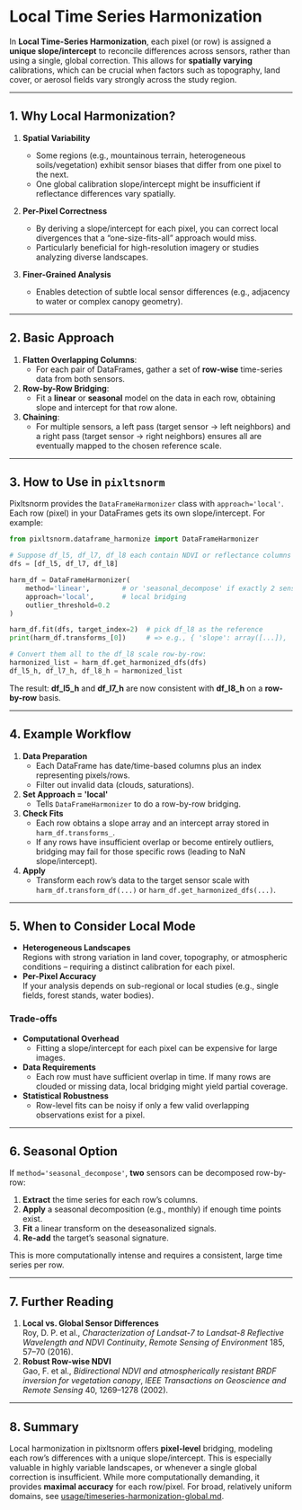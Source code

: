 # Local Time Series Harmonization

In **Local Time-Series Harmonization**, each pixel (or row) is assigned a **unique slope/intercept** to reconcile differences across sensors, rather than using a single, global correction. This allows for **spatially varying** calibrations, which can be crucial when factors such as topography, land cover, or aerosol fields vary strongly across the study region.

---

## 1. Why Local Harmonization?

1. **Spatial Variability**  
   - Some regions (e.g., mountainous terrain, heterogeneous soils/vegetation) exhibit sensor biases that differ from one pixel to the next.  
   - One global calibration slope/intercept might be insufficient if reflectance differences vary spatially.

2. **Per-Pixel Correctness**  
   - By deriving a slope/intercept for each pixel, you can correct local divergences that a “one-size-fits-all” approach would miss.  
   - Particularly beneficial for high-resolution imagery or studies analyzing diverse landscapes.

3. **Finer-Grained Analysis**  
   - Enables detection of subtle local sensor differences (e.g., adjacency to water or complex canopy geometry).

---

## 2. Basic Approach

1. **Flatten Overlapping Columns**:  
   - For each pair of DataFrames, gather a set of **row-wise** time-series data from both sensors.  
2. **Row-by-Row Bridging**:  
   - Fit a **linear** or **seasonal** model on the data in each row, obtaining slope and intercept for that row alone.  
3. **Chaining**:  
   - For multiple sensors, a left pass (target sensor → left neighbors) and a right pass (target sensor → right neighbors) ensures all are eventually mapped to the chosen reference scale.

---

## 3. How to Use in `pixltsnorm`

Pixltsnorm provides the `DataFrameHarmonizer` class with `approach='local'`. Each row (pixel) in your DataFrames gets its own slope/intercept. For example:

```python
from pixltsnorm.dataframe_harmonize import DataFrameHarmonizer

# Suppose df_l5, df_l7, df_l8 each contain NDVI or reflectance columns over time (row= pixel)
dfs = [df_l5, df_l7, df_l8]

harm_df = DataFrameHarmonizer(
    method='linear',        # or 'seasonal_decompose' if exactly 2 sensors
    approach='local',       # local bridging
    outlier_threshold=0.2
)

harm_df.fit(dfs, target_index=2)  # pick df_l8 as the reference
print(harm_df.transforms_[0])     # => e.g., { 'slope': array([...]), 'inter': array([...]) }

# Convert them all to the df_l8 scale row-by-row:
harmonized_list = harm_df.get_harmonized_dfs(dfs)
df_l5_h, df_l7_h, df_l8_h = harmonized_list
```

The result: **df_l5_h** and **df_l7_h** are now consistent with **df_l8_h** on a **row-by-row** basis.

---

## 4. Example Workflow

1. **Data Preparation**  
   - Each DataFrame has date/time-based columns plus an index representing pixels/rows.  
   - Filter out invalid data (clouds, saturations).  
2. **Set Approach = 'local'**  
   - Tells `DataFrameHarmonizer` to do a row-by-row bridging.  
3. **Check Fits**  
   - Each row obtains a slope array and an intercept array stored in `harm_df.transforms_`.  
   - If any rows have insufficient overlap or become entirely outliers, bridging may fail for those specific rows (leading to NaN slope/intercept).  
4. **Apply**  
   - Transform each row’s data to the target sensor scale with `harm_df.transform_df(...)` or `harm_df.get_harmonized_dfs(...)`.

---

## 5. When to Consider Local Mode

- **Heterogeneous Landscapes**  
  Regions with strong variation in land cover, topography, or atmospheric conditions – requiring a distinct calibration for each pixel.  
- **Per-Pixel Accuracy**  
  If your analysis depends on sub-regional or local studies (e.g., single fields, forest stands, water bodies).

### Trade-offs

- **Computational Overhead**  
  - Fitting a slope/intercept for each pixel can be expensive for large images.  
- **Data Requirements**  
  - Each row must have sufficient overlap in time. If many rows are clouded or missing data, local bridging might yield partial coverage.  
- **Statistical Robustness**  
  - Row-level fits can be noisy if only a few valid overlapping observations exist for a pixel.

---

## 6. Seasonal Option

If `method='seasonal_decompose'`, **two** sensors can be decomposed row-by-row:
1. **Extract** the time series for each row’s columns.  
2. **Apply** a seasonal decomposition (e.g., monthly) if enough time points exist.  
3. **Fit** a linear transform on the deseasonalized signals.  
4. **Re-add** the target’s seasonal signature.

This is more computationally intense and requires a consistent, large time series per row.

---

## 7. Further Reading

1. **Local vs. Global Sensor Differences**  
   Roy, D. P. et al., *Characterization of Landsat-7 to Landsat-8 Reflective Wavelength and NDVI Continuity*, *Remote Sensing of Environment* 185, 57–70 (2016).
2. **Robust Row-wise NDVI**  
   Gao, F. et al., *Bidirectional NDVI and atmospherically resistant BRDF inversion for vegetation canopy*, *IEEE Transactions on Geoscience and Remote Sensing* 40, 1269–1278 (2002).

---

## 8. Summary

Local harmonization in pixltsnorm offers **pixel-level** bridging, modeling each row’s differences with a unique slope/intercept. This is especially valuable in highly variable landscapes, or whenever a single global correction is insufficient. While more computationally demanding, it provides **maximal accuracy** for each row/pixel. For broad, relatively uniform domains, see [usage/timeseries-harmonization-global.md](./timeseries-harmonization-global.md).
